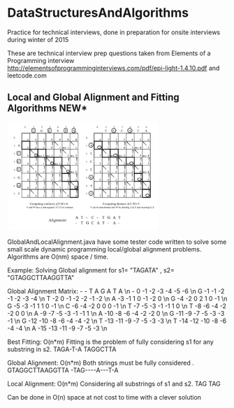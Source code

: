 # DataStructuresAndAlgorithms
Practice for technical interviews, done in preparation for onsite interviews during winter of 2015

These are technical interview prep questions taken from Elements of a Programming interview http://elementsofprogramminginterviews.com/pdf/epi-light-1.4.10.pdf and leetcode.com 


## Local and Global Alignment and Fitting Algorithms NEW*

<img src="https://github.com/Mark-William-Schumacher/DataStructuresAndAlgorithms/blob/master/Images/Local-GlobalAlignment.PNG" height=250px > 

GlobalAndLocalAlignment.java have some tester code written to solve some small scale dynamic programming local/global alignment problems. Algorithms are O(nm) space / time. 

Example: 
Solving Global alignment for s1= "TAGATA" , s2= "GTAGGCTTAAGGTTA"

Global Alignment Matrix:
    -    -    T    A    G    A    T    A \n
    -    0   -1   -2   -3   -4   -5   -6 \n
    G   -1   -1   -2   -1   -2   -3   -4 \n
    T   -2    0   -1   -2   -2   -1   -2 \n
    A   -3   -1    1    0   -1   -2    0 \n
    G   -4   -2    0    2    1    0   -1 \n
    G   -5   -3   -1    1    1    0   -1 \n
    C   -6   -4   -2    0    0    0   -1 \n
    T   -7   -5   -3   -1   -1    1    0 \n
    T   -8   -6   -4   -2   -2    0    0 \n
    A   -9   -7   -5   -3   -1   -1    1 \n
    A  -10   -8   -6   -4   -2   -2    0 \n
    G  -11   -9   -7   -5   -3   -3   -1 \n
    G  -12  -10   -8   -6   -4   -4   -2 \n
    T  -13  -11   -9   -7   -5   -3   -3 \n
    T  -14  -12  -10   -8   -6   -4   -4 \n
    A  -15  -13  -11   -9   -7   -5   -3 \n
    
Best Fitting:  O(n*m)
Fitting is the problem of fully considering s1 for any substring in s2. 
TAGA-T-A
TAGGCTTA

Global Alignment:  O(n*m)
Both strings must be fully considered .
GTAGGCTTAAGGTTA
-TAG----A---T-A

Local Alignment: O(n*m)
Considering all substrings of s1 and s2.
TAG
TAG

Can be done in O(n) space at not cost to time with a clever solution 
